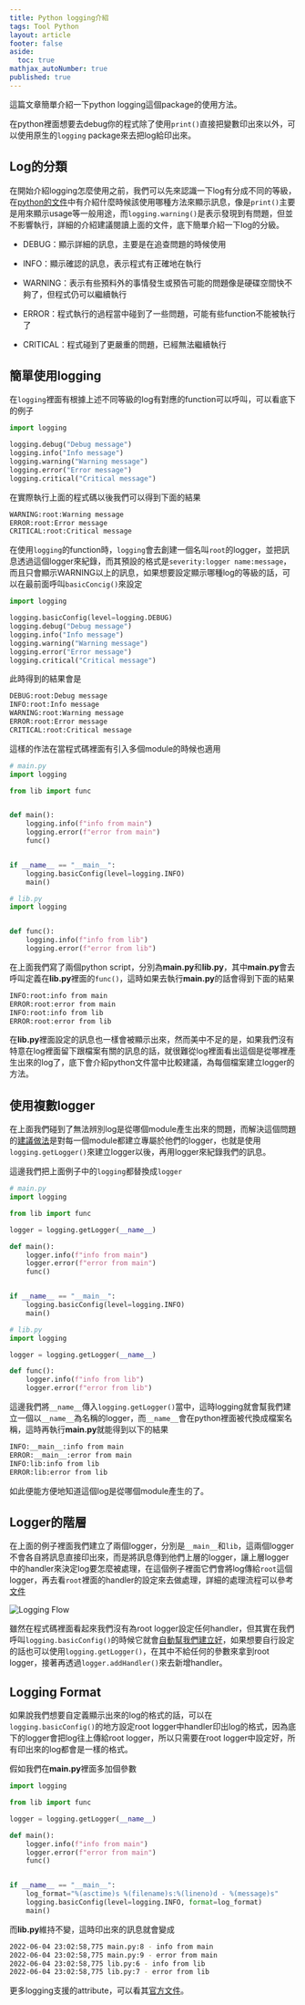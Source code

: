 ```yaml
---
title: Python logging介紹
tags: Tool Python
layout: article
footer: false
aside:
  toc: true
mathjax_autoNumber: true
published: true
---
```


這篇文章簡單介紹一下python logging這個package的使用方法。

<!--more-->

在python裡面想要去debug你的程式除了使用`print()`直接把變數印出來以外，可以使用原生的`logging` package來去把log給印出來。

## Log的分類

在開始介紹logging怎麼使用之前，我們可以先來認識一下log有分成不同的等級，在[python的文件](https://docs.python.org/3/howto/logging.html#when-to-use-logging)中有介紹什麼時候該使用哪種方法來顯示訊息，像是`print()`主要是用來顯示usage等一般用途，而`logging.warning()`是表示發現到有問題，但並不影響執行，詳細的介紹建議閱讀上面的文件，底下簡單介紹一下log的分級。

* DEBUG：顯示詳細的訊息，主要是在追查問題的時候使用

* INFO：顯示確認的訊息，表示程式有正確地在執行

* WARNING：表示有些預料外的事情發生或預告可能的問題像是硬碟空間快不夠了，但程式仍可以繼續執行

* ERROR：程式執行的過程當中碰到了一些問題，可能有些function不能被執行了

* CRITICAL：程式碰到了更嚴重的問題，已經無法繼續執行

## 簡單使用logging

在`logging`裡面有根據上述不同等級的log有對應的function可以呼叫，可以看底下的例子

```python
import logging

logging.debug("Debug message")
logging.info("Info message")
logging.warning("Warning message")
logging.error("Error message")
logging.critical("Critical message")
```

在實際執行上面的程式碼以後我們可以得到下面的結果

```bash
WARNING:root:Warning message
ERROR:root:Error message
CRITICAL:root:Critical message
```

在使用`logging`的function時，`logging`會去創建一個名叫`root`的logger，並把訊息透過這個logger來紀錄，而其預設的格式是`severity:logger name:message`，而且只會顯示WARNING以上的訊息，如果想要設定顯示哪種log的等級的話，可以在最前面呼叫`basicConcig()`來設定

```python
import logging

logging.basicConfig(level=logging.DEBUG)
logging.debug("Debug message")
logging.info("Info message")
logging.warning("Warning message")
logging.error("Error message")
logging.critical("Critical message")
```

此時得到的結果會是

```bash
DEBUG:root:Debug message
INFO:root:Info message
WARNING:root:Warning message
ERROR:root:Error message
CRITICAL:root:Critical message
```

這樣的作法在當程式碼裡面有引入多個module的時候也適用

```python
# main.py
import logging

from lib import func


def main():
    logging.info(f"info from main")
    logging.error(f"error from main")
    func()


if __name__ == "__main__":
    logging.basicConfig(level=logging.INFO)
    main()
```

```python
# lib.py
import logging


def func():
    logging.info(f"info from lib")
    logging.error(f"error from lib")
```

在上面我們寫了兩個python script，分別為**main.py**和**lib.py**，其中**main.py**會去呼叫定義在**lib.py**裡面的`func()`，這時如果去執行**main.py**的話會得到下面的結果

```bash
INFO:root:info from main
ERROR:root:error from main
INFO:root:info from lib
ERROR:root:error from lib
```

在**lib.py**裡面設定的訊息也一樣會被顯示出來，然而美中不足的是，如果我們沒有特意在log裡面留下跟檔案有關的訊息的話，就很難從log裡面看出這個是從哪裡產生出來的log了，底下會介紹python文件當中比較建議，為每個檔案建立logger的方法。

## 使用複數logger

在上面我們碰到了無法辨別log是從哪個module產生出來的問題，而解決這個問題的[建議做法](https://docs.python.org/3/howto/logging.html#advanced-logging-tutorial)是對每一個module都建立專屬於他們的logger，也就是使用`logging.getLogger()`來建立logger以後，再用logger來紀錄我們的訊息。

這邊我們把上面例子中的`logging`都替換成`logger`

```python
# main.py
import logging

from lib import func

logger = logging.getLogger(__name__)

def main():
    logger.info(f"info from main")
    logger.error(f"error from main")
    func()


if __name__ == "__main__":
    logging.basicConfig(level=logging.INFO)
    main()
```

```python
# lib.py
import logging

logger = logging.getLogger(__name__)

def func():
    logger.info(f"info from lib")
    logger.error(f"error from lib")
```

這邊我們將`__name__`傳入`logging.getLogger()`當中，這時logging就會幫我們建立一個以`__name__`為名稱的logger，而`__name__`會在python裡面被代換成檔案名稱，這時再執行**main.py**就能得到以下的結果

```bash
INFO:__main__:info from main
ERROR:__main__:error from main
INFO:lib:info from lib
ERROR:lib:error from lib
```

如此便能方便地知道這個log是從哪個module產生的了。

## Logger的階層

在上面的例子裡面我們建立了兩個logger，分別是`__main__`和`lib`，這兩個logger不會各自將訊息直接印出來，而是將訊息傳到他們上層的logger，讓上層logger中的handler來決定log要怎麼被處理，在這個例子裡面它們會將log傳給`root`這個logger，再去看`root`裡面的handler的設定來去做處理，詳細的處理流程可以參考[文件](https://docs.python.org/3/howto/logging.html#logging-flow)

![Logging Flow](https://docs.python.org/3/_images/logging_flow.png)

雖然在程式碼裡面看起來我們沒有為root logger設定任何handler，但其實在我們呼叫`logging.basicConfig()`的時候它就會[自動幫我們建立好](https://docs.python.org/dev/library/logging.html#logging.basicConfig)，如果想要自行設定的話也可以使用`logging.getLogger()`，在其中不給任何的參數來拿到root logger，接著再透過`logger.addHandler()`來去新增handler。

## Logging Format

如果說我們想要自定義顯示出來的log的格式的話，可以在`logging.basicConfig()`的地方設定root logger中handler印出log的格式，因為底下的logger會把log往上傳給root logger，所以只需要在root logger中設定好，所有印出來的log都會是一樣的格式。

假如我們在**main.py**裡面多加個參數

```python
import logging

from lib import func

logger = logging.getLogger(__name__)

def main():
    logger.info(f"info from main")
    logger.error(f"error from main")
    func()


if __name__ == "__main__":
    log_format="%(asctime)s %(filename)s:%(lineno)d - %(message)s"
    logging.basicConfig(level=logging.INFO, format=log_format)
    main()
```

而**lib.py**維持不變，這時印出來的訊息就會變成

```bash
2022-06-04 23:02:58,775 main.py:8 - info from main
2022-06-04 23:02:58,775 main.py:9 - error from main
2022-06-04 23:02:58,775 lib.py:6 - info from lib
2022-06-04 23:02:58,775 lib.py:7 - error from lib
```

更多logging支援的attribute，可以看其[官方文件](https://docs.python.org/3/library/logging.html#logrecord-attributes)。
